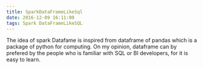 ```yaml
---
title: SparkDataFrameLikeSql
date: 2016-12-09 16:11:00
tags: Spark DataFrameLikeSQL
---
```


The idea of spark Datafame is inspired from dataframe of pandas which is a package of python for computing. On my opinion, dataframe can by prefered by the people who is familiar with SQL or BI developers, for it is easy to learn.

